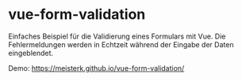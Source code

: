 # vue-form-validation
Einfaches Beispiel für die Validierung eines Formulars mit Vue. Die Fehlermeldungen werden in Echtzeit während der Eingabe der Daten eingeblendet.

Demo: https://meisterk.github.io/vue-form-validation/
